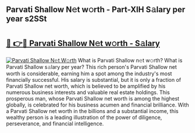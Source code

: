 ## Parvati Shallow N𝚎t w𝚘rth - Part-XIH S𝚊lary per year s2SSt

# <h2><a href="http://gc2pg0.nevu.top/?p=Parvati+Shallow">🔗 👉🔴 Parvati Shallow N𝚎t w𝚘rth - S𝚊lary</a></h2>

[![Parvati Shallow N𝚎t W𝚘rth](https://i.imgur.com/Oavwk0R.jpeg)](http://gc2pg0.nevu.top/?p=Parvati+Shallow)
What is Parvati Shallow n𝚎t w𝚘rth? What is Parvati Shallow s𝚊lary per year?
This rich person's Parvati Shallow net worth is considerable, earning him a spot among the industry's most financially successful. His salary is substantial, but it is only a fraction of Parvati Shallow net worth, which is believed to be amplified by his numerous business interests and valuable real estate holdings. This prosperous man, whose Parvati Shallow net worth is among the highest globally, is celebrated for his business acumen and financial brilliance. With a Parvati Shallow net worth in the billions and a substantial income, this wealthy person is a leading illustration of the power of diligence, perseverance, and financial intelligence.

